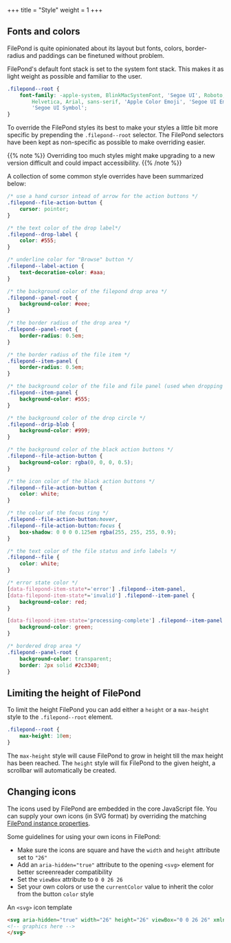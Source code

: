 +++
title = "Style"
weight = 1
+++

## Fonts and colors

FilePond is quite opinionated about its layout but fonts, colors, border-radius and paddings can be finetuned without problem.

FilePond's default font stack is set to the system font stack. This makes it as light weight as possible and familiar to the user.

```css
.filepond--root {
    font-family: -apple-system, BlinkMacSystemFont, 'Segoe UI', Roboto,
        Helvetica, Arial, sans-serif, 'Apple Color Emoji', 'Segoe UI Emoji',
        'Segoe UI Symbol';
}
```

To override the FilePond styles its best to make your styles a little bit more specific by prepending the `.filepond--root` selector. The FilePond selectors have been kept as non-specific as possible to make overriding easier.

{{% note %}}
Overriding too much styles might make upgrading to a new version difficult and could impact accessibility.
{{% /note %}}

A collection of some common style overrides have been summarized below:

```css
/* use a hand cursor intead of arrow for the action buttons */
.filepond--file-action-button {
    cursor: pointer;
}

/* the text color of the drop label*/
.filepond--drop-label {
    color: #555;
}

/* underline color for "Browse" button */
.filepond--label-action {
    text-decoration-color: #aaa;
}

/* the background color of the filepond drop area */
.filepond--panel-root {
    background-color: #eee;
}

/* the border radius of the drop area */
.filepond--panel-root {
    border-radius: 0.5em;
}

/* the border radius of the file item */
.filepond--item-panel {
    border-radius: 0.5em;
}

/* the background color of the file and file panel (used when dropping an image) */
.filepond--item-panel {
    background-color: #555;
}

/* the background color of the drop circle */
.filepond--drip-blob {
    background-color: #999;
}

/* the background color of the black action buttons */
.filepond--file-action-button {
    background-color: rgba(0, 0, 0, 0.5);
}

/* the icon color of the black action buttons */
.filepond--file-action-button {
    color: white;
}

/* the color of the focus ring */
.filepond--file-action-button:hover,
.filepond--file-action-button:focus {
    box-shadow: 0 0 0 0.125em rgba(255, 255, 255, 0.9);
}

/* the text color of the file status and info labels */
.filepond--file {
    color: white;
}

/* error state color */
[data-filepond-item-state*='error'] .filepond--item-panel,
[data-filepond-item-state*='invalid'] .filepond--item-panel {
    background-color: red;
}

[data-filepond-item-state='processing-complete'] .filepond--item-panel {
    background-color: green;
}

/* bordered drop area */
.filepond--panel-root {
    background-color: transparent;
    border: 2px solid #2c3340;
}
```

## Limiting the height of FilePond

To limit the height FilePond you can add either a `height` or a `max-height` style to the `.filepond--root` element.

```css
.filepond--root {
    max-height: 10em;
}
```

The `max-height` style will cause FilePond to grow in height till the max height has been reached. The `height` style will fix FilePond to the given height, a scrollbar will automatically be created.

## Changing icons

The icons used by FilePond are embedded in the core JavaScript file. You can supply your own icons (in SVG format) by overriding the matching [FilePond instance properties](../filepond-instance/#svg-icons).

Some guidelines for using your own icons in FilePond:

*   Make sure the icons are square and have the `width` and `height` attribute set to `"26"`
*   Add an `aria-hidden="true"` attribute to the opening `<svg>` element for better screenreader compatibility
*   Set the `viewBox` attribute to `0 0 26 26`
*   Set your own colors or use the `currentColor` value to inherit the color from the button `color` style

An `<svg>` icon template

```html
<svg aria-hidden="true" width="26" height="26" viewBox="0 0 26 26" xmlns="http://www.w3.org/2000/svg">
<!-- graphics here -->
</svg>
```
